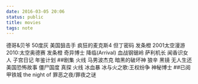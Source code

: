 ```yaml
---
date: 2016-03-05 20:06
status: public
title: movies
tags: note
---
```

德哥&贝爷
50度灰
美国狙击手
疯狂的麦克斯4
但丁密码
发条橙
2001太空漫游
2010:太空奥德赛
发条橙
奇异博士
降临(Arrival) 
血战钢锯岭
萨利机长
闻香识女人
子宫日记
年鉴计划
##剧集
火线
马男波杰克
暗黑的破坏神
狼辛
黑镜
无人生还
美国恐怖故事
僵尸国度
真探
火线
冰血暴
冰与火之歌:王权纷争
神秘博士
##已阅
甲铁城
the night of 罪恶之夜/罪夜之谜
